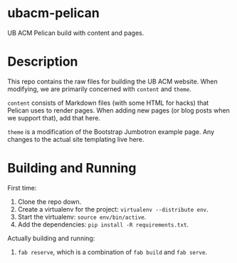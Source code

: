 ubacm-pelican
=============

UB ACM Pelican build with content and pages.

Description
===========
This repo contains the raw files for building the UB ACM website. When modifying, we are primarily concerned with `content` and `theme`.

`content` consists of Markdown files (with some HTML for hacks) that Pelican uses to render pages. When adding new pages (or blog posts when we support that), add that here.

`theme` is a modification of the Bootstrap Jumbotron example page. Any changes to the actual site templating live here.

Building and Running
====================
First time:

1. Clone the repo down.
2. Create a virtualenv for the project: `virtualenv --distribute env`.
3. Start the virtualenv: `source env/bin/active`.
4. Add the dependencies: `pip install -R requirements.txt`.

Actually building and running: 
1. `fab reserve`, which is a combination of `fab build` and `fab serve`.

